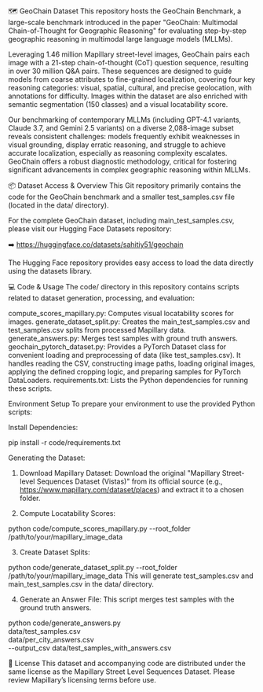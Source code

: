 🗺️ GeoChain Dataset
This repository hosts the GeoChain Benchmark, a large-scale benchmark introduced in the paper "GeoChain: Multimodal Chain-of-Thought for Geographic Reasoning" for evaluating step-by-step geographic reasoning in multimodal large language models (MLLMs).

Leveraging 1.46 million Mapillary street-level images, GeoChain pairs each image with a 21-step chain-of-thought (CoT) question sequence, resulting in over 30 million Q&A pairs. These sequences are designed to guide models from coarse attributes to fine-grained localization, covering four key reasoning categories: visual, spatial, cultural, and precise geolocation, with annotations for difficulty. Images within the dataset are also enriched with semantic segmentation (150 classes) and a visual locatability score.

Our benchmarking of contemporary MLLMs (including GPT-4.1 variants, Claude 3.7, and Gemini 2.5 variants) on a diverse 2,088-image subset reveals consistent challenges: models frequently exhibit weaknesses in visual grounding, display erratic reasoning, and struggle to achieve accurate localization, especially as reasoning complexity escalates. GeoChain offers a robust diagnostic methodology, critical for fostering significant advancements in complex geographic reasoning within MLLMs.

📦 Dataset Access & Overview
This Git repository primarily contains the code for the GeoChain benchmark and a smaller test_samples.csv file (located in the data/ directory). 

For the complete GeoChain dataset, including main_test_samples.csv, please visit our Hugging Face Datasets repository:

➡️ https://huggingface.co/datasets/sahitiy51/geochain

The Hugging Face repository provides easy access to load the data directly using the datasets library.

💻 Code & Usage
The code/ directory in this repository contains scripts related to dataset generation, processing, and evaluation:

compute_scores_mapillary.py: Computes visual locatability scores for images.
generate_dataset_split.py: Creates the main_test_samples.csv and test_samples.csv splits from processed Mapillary data.
generate_answers.py: Merges test samples with ground truth answers.
geochain_pytorch_dataset.py: Provides a PyTorch Dataset class for convenient loading and preprocessing of data (like test_samples.csv). It handles reading the CSV, constructing image paths, loading original images, applying the defined cropping logic, and preparing samples for PyTorch DataLoaders.
requirements.txt: Lists the Python dependencies for running these scripts.


Environment Setup
To prepare your environment to use the provided Python scripts:

Install Dependencies:

pip install -r code/requirements.txt

Generating the Dataset:

1. Download Mapillary Dataset:
Download the original "Mapillary Street-level Sequences Dataset (Vistas)" from its official source (e.g., https://www.mapillary.com/dataset/places) and extract it to a chosen folder.

2. Compute Locatability Scores:

python code/compute_scores_mapillary.py --root_folder /path/to/your/mapillary_image_data

3. Create Dataset Splits:

python code/generate_dataset_split.py --root_folder /path/to/your/mapillary_image_data
This will generate test_samples.csv and main_test_samples.csv in the data/ directory.

4. Generate an Answer File:
This script merges test samples with the ground truth answers.


python code/generate_answers.py \
    data/test_samples.csv \
    data/per_city_answers.csv \
    --output_csv data/test_samples_with_answers.csv

📜 License
This dataset and accompanying code are distributed under the same license as the Mapillary Street Level Sequences Dataset. Please review Mapillary’s licensing terms before use.

